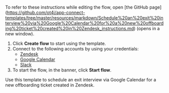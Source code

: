 To refer to these instructions while editing the flow, open [the GitHub page]
(https://github.com/ot4i/app-connect-templates/tree/master/resources/markdown/Schedule%20an%20exit%20interview%20via%20Google%20Calendar%20for%20a%20new%20offboarding%20ticket%20created%20in%20Zendesk_instructions.md) (opens in a new window).

1. Click **Create flow** to start using the template.
2. Connect to the following accounts by using your credentials:
   - [Zendesk](https://www.ibm.com/docs/en/app-connect/containers_cd?topic=apps-zendesk)
   - [Google Calendar](https://www.ibm.com/docs/en/app-connect/containers_cd?topic=apps-google-calendar) 
   - [Slack](https://www.ibm.com/docs/en/app-connect/containers_cd?topic=apps-slack)
3. To start the flow, in the banner, click **Start flow**.

Use this template to schedule an exit interview via Google Calendar for a new offboarding ticket created in Zendesk.



